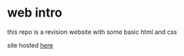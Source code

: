 # web intro

this repo is a revision website with some basic html and css

site hosted [here](https://waimea-dmneth.github.io/web-intro/index.html)